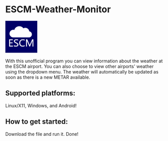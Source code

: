 # ESCM-Weather-Monitor
![alt text](https://raw.githubusercontent.com/ebinbellini/ESCM-Weather-Monitor/1.0.1/icon.png "ESCM Weather Monitor logo")

With this unofficial program you can view information about the weather at the
ESCM airport. You can also choose to view other airports' weather using the
dropdown menu. The weather will automatically be updated as soon as there is a
new METAR available. 

## Supported platforms:
Linux/X11, Windows, and Android!

## How to get started: 

Download the file and run it. Done! 
